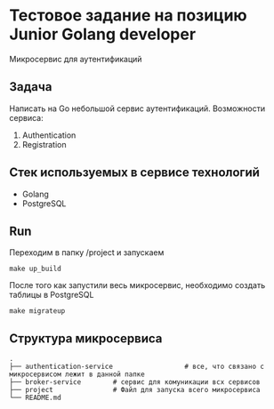 # Тестовое задание на позицию Junior Golang developer
Микросервис для аутентификаций

## Задача

Написать на Go небольшой сервис аутентификаций.
Возможности сервиса:
 1. Authentication
 2. Registration


## Стек используемых в сервисе технологий

* Golang
* PostgreSQL

## Run
Переходим в папку /project и запускаем
```
make up_build
```
После того как запустили весь микросервис, необходимо создать таблицы в PostgreSQL
```
make migrateup
```
## Структура микросервиса
    .
    ├── authentication-service                  # все, что связано с микросервисом лежит в данной папке
    ├── broker-service        # сервис для комуникации всх сервисов         
    ├── project               # Файл для запуска всего микросервиса
    └── README.md
 